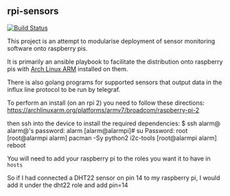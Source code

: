 ## rpi-sensors

[![Build Status](https://travis-ci.org/gdunstone/rpi-sensors.svg?branch=master)](https://travis-ci.org/gdunstone/rpi-sensors)

This project is an attempt to modularise deployment of sensor monitoring software onto raspberry pis.

It is primarily an ansible playbook to facilitate the distribution onto raspberry pis with [Arch Linux ARM](https://archlinuxarm.org/) installed on them.

There is also golang programs for supported sensors that output data in the influx line protocol to be run by telegraf.


To perform an install (on an rpi 2) you need to follow these directions:
https://archlinuxarm.org/platforms/armv7/broadcom/raspberry-pi-2

then ssh into the device to install the required dependencies:
 $ ssh alarm@<rpi ip>
 alarm@<rpi ip>'s password: alarm
 [alarm@alarmpi]# su
 Password: root
 [root@alarmpi alarm] pacman -Sy python2 i2c-tools
 [root@alarmpi alarm] reboot

You will need to add your raspberry pi to the roles you want it to have in `hosts`

So if I had connected a DHT22 sensor on pin 14 to my raspberry pi, I would add it under the dht22 role and add pin=14
